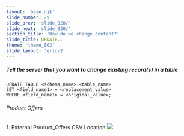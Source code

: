```yaml
---
layout: 'base.njk'
slide_number: 29
slide_prev: 'slide_028/'
slide_next: 'slide_030/'
section_title: 'How do we change content?'
slide_title: UPDATE...
theme: 'theme_003'
slide_layout: 'grid-2'
---
```


<section class="slide__text">

##### Tell the server that you want to change existing record(s) in a table

```
UPDATE TABLE <schema_name>.<table_name>
SET <field_name1> = <replacement_value>
WHERE <field_name1> = <original_value>;
```

###### Product Offers




</section>

<section class="slide__images">
<caption>1. External Product_Offers CSV Location</caption>
<img src="{{ '../../images/003_INSERT_Product_Offer_CSV_Location.png' | url }}" />


</section>